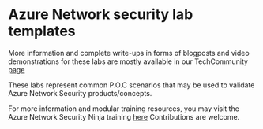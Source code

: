 # Azure Network security lab templates  

More information and complete write-ups in forms of blogposts and video demonstrations for these labs are mostly available in our TechCommunity [page](aka.ms/aznetsecblog) 

These labs represent common P.O.C scenarios that may be used to validate Azure Network Security products/concepts. 

For more information and modular training resources, you may visit the Azure Network Security Ninja training [here](aka.ms/AzNetSecNinja)
Contributions are welcome.
